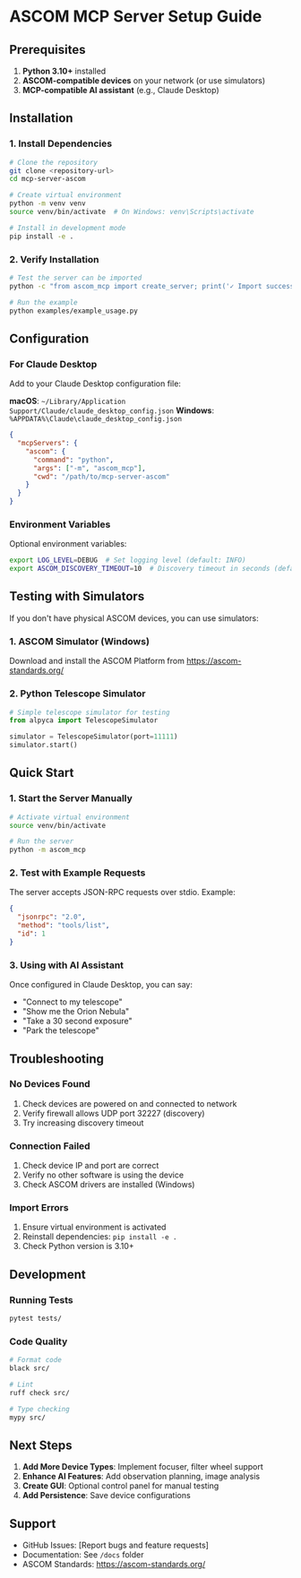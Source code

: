 # ASCOM MCP Server Setup Guide

## Prerequisites

1. **Python 3.10+** installed
2. **ASCOM-compatible devices** on your network (or use simulators)
3. **MCP-compatible AI assistant** (e.g., Claude Desktop)

## Installation

### 1. Install Dependencies

```bash
# Clone the repository
git clone <repository-url>
cd mcp-server-ascom

# Create virtual environment
python -m venv venv
source venv/bin/activate  # On Windows: venv\Scripts\activate

# Install in development mode
pip install -e .
```

### 2. Verify Installation

```bash
# Test the server can be imported
python -c "from ascom_mcp import create_server; print('✓ Import successful')"

# Run the example
python examples/example_usage.py
```

## Configuration

### For Claude Desktop

Add to your Claude Desktop configuration file:

**macOS**: `~/Library/Application Support/Claude/claude_desktop_config.json`
**Windows**: `%APPDATA%\Claude\claude_desktop_config.json`

```json
{
  "mcpServers": {
    "ascom": {
      "command": "python",
      "args": ["-m", "ascom_mcp"],
      "cwd": "/path/to/mcp-server-ascom"
    }
  }
}
```

### Environment Variables

Optional environment variables:

```bash
export LOG_LEVEL=DEBUG  # Set logging level (default: INFO)
export ASCOM_DISCOVERY_TIMEOUT=10  # Discovery timeout in seconds (default: 5)
```

## Testing with Simulators

If you don't have physical ASCOM devices, you can use simulators:

### 1. ASCOM Simulator (Windows)

Download and install the ASCOM Platform from https://ascom-standards.org/

### 2. Python Telescope Simulator

```python
# Simple telescope simulator for testing
from alpyca import TelescopeSimulator

simulator = TelescopeSimulator(port=11111)
simulator.start()
```

## Quick Start

### 1. Start the Server Manually

```bash
# Activate virtual environment
source venv/bin/activate

# Run the server
python -m ascom_mcp
```

### 2. Test with Example Requests

The server accepts JSON-RPC requests over stdio. Example:

```json
{
  "jsonrpc": "2.0",
  "method": "tools/list",
  "id": 1
}
```

### 3. Using with AI Assistant

Once configured in Claude Desktop, you can say:

- "Connect to my telescope"
- "Show me the Orion Nebula"
- "Take a 30 second exposure"
- "Park the telescope"

## Troubleshooting

### No Devices Found

1. Check devices are powered on and connected to network
2. Verify firewall allows UDP port 32227 (discovery)
3. Try increasing discovery timeout

### Connection Failed

1. Check device IP and port are correct
2. Verify no other software is using the device
3. Check ASCOM drivers are installed (Windows)

### Import Errors

1. Ensure virtual environment is activated
2. Reinstall dependencies: `pip install -e .`
3. Check Python version is 3.10+

## Development

### Running Tests

```bash
pytest tests/
```

### Code Quality

```bash
# Format code
black src/

# Lint
ruff check src/

# Type checking
mypy src/
```

## Next Steps

1. **Add More Device Types**: Implement focuser, filter wheel support
2. **Enhance AI Features**: Add observation planning, image analysis
3. **Create GUI**: Optional control panel for manual testing
4. **Add Persistence**: Save device configurations

## Support

- GitHub Issues: [Report bugs and feature requests]
- Documentation: See `/docs` folder
- ASCOM Standards: https://ascom-standards.org/